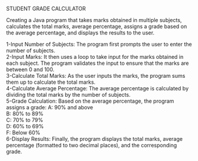 STUDENT GRADE CALCULATOR                           

Creating a Java program that takes marks obtained in multiple subjects, calculates the total marks, average percentage, assigns a grade based on the average percentage, and displays the results to the user.

1-Input Number of Subjects: The program first prompts the user to enter the number of subjects.        
2-Input Marks: It then uses a loop to take input for the marks obtained in each subject. The program validates the input to ensure that the marks are between 0 and 100.         
3-Calculate Total Marks: As the user inputs the marks, the program sums them up to calculate the total marks.                 
4-Calculate Average Percentage: The average percentage is calculated by dividing the total marks by the number of subjects.                       
5-Grade Calculation: Based on the average percentage, the program assigns a grade:
A: 90% and above              
B: 80% to 89%                  
C: 70% to 79%                 
D: 60% to 69%             
F: Below 60%             
6-Display Results: Finally, the program displays the total marks, average percentage (formatted to two decimal places), and the corresponding grade.
